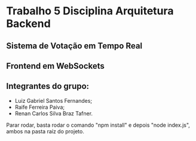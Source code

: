 # Trabalho 5 Disciplina Arquitetura Backend

## Sistema de Votação em Tempo Real

## Frontend em WebSockets

## Integrantes do grupo:

* Luiz Gabriel Santos Fernandes;
* Raife Ferreira Paiva;
* Renan Carlos Silva Braz Tafner.

Parar rodar, basta rodar o comando "npm install" e depois "node index.js", ambos na pasta raíz do projeto.
